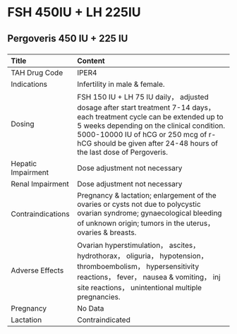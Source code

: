 # FSH 450IU + LH 225IU

## Pergoveris 450 IU + 225 IU

##### 

| Title              | Content                                                                                                                                                                                                                                                                            |
|:-------------------|:-----------------------------------------------------------------------------------------------------------------------------------------------------------------------------------------------------------------------------------------------------------------------------------|
| TAH Drug Code      | IPER4                                                                                                                                                                                                                                                                              |
| Indications        | Infertility in male & female.                                                                                                                                                                                                                                                      |
| Dosing             | FSH 150 IU + LH 75 IU daily， adjusted dosage after start treatment 7-14 days， each treatment cycle can be extended up to 5 weeks depending on the clinical condition. 5000-10000 IU of hCG or 250 mcg of r-hCG should be given after 24-48 hours of the last dose of Pergoveris. |
| Hepatic Impairment | Dose adjustment not necessary                                                                                                                                                                                                                                                      |
| Renal Impairment   | Dose adjustment not necessary                                                                                                                                                                                                                                                      |
| Contraindications  | Pregnancy & lactation; enlargement of the ovaries or cysts not due to polycystic ovarian syndrome; gynaecological bleeding of unknown origin; tumors in the uterus， ovaries & breasts.                                                                                            |
| Adverse Effects    | Ovarian hyperstimulation， ascites， hydrothorax， oliguria， hypotension， thromboembolism， hypersensitivity reactions， fever， nausea & vomiting， inj site reactions， unintentional multiple pregnancies.                                                                    |
| Pregnancy          | No Data                                                                                                                                                                                                                                                                            |
| Lactation          | Contraindicated                                                                                                                                                                                                                                                                    |

